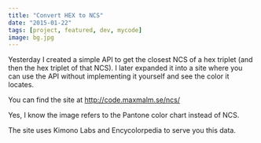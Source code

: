 ```yaml
---
title: "Convert HEX to NCS"
date: "2015-01-22"
tags: [project, featured, dev, mycode]
image: bg.jpg
---
```


Yesterday I created a simple API to get the closest NCS of a hex triplet (and then the hex triplet of that NCS). I later expanded it into a site where you can use the API without implementing it yourself and see the color it locates.

You can find the site at http://code.maxmalm.se/ncs/

Yes, I know the image refers to the Pantone color chart instead of NCS.

The site uses Kimono Labs and Encycolorpedia to serve you this data.
